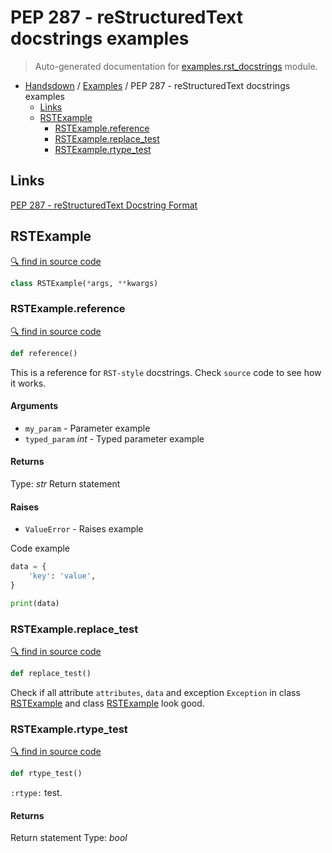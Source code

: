 # PEP 287 - reStructuredText docstrings examples

> Auto-generated documentation for [examples.rst_docstrings](../../examples/rst_docstrings.py) module.

- [Handsdown](../README.md#handsdown) / [Examples](#examples) / PEP 287 - reStructuredText docstrings examples
  - [Links](#links)
  - [RSTExample](#rstexample)
    - [RSTExample.reference](#rstexamplereference)
    - [RSTExample.replace_test](#rstexamplereplace_test)
    - [RSTExample.rtype_test](#rstexamplertype_test)

## Links

[PEP 287 - reStructuredText Docstring Format](https://www.python.org/dev/peps/pep-0287/)

## RSTExample

[🔍 find in source code](../../examples/rst_docstrings.py#l10)

```python
class RSTExample(*args, **kwargs)
```

### RSTExample.reference

[🔍 find in source code](../../examples/rst_docstrings.py#l11)

```python
def reference()
```

This is a reference for ``RST-style`` docstrings. Check `source` code
to see how it works.

#### Arguments

- `my_param` - Parameter example
- `typed_param` *int* - Typed parameter example

#### Returns

Type: *str*
Return statement

#### Raises

- `ValueError` -  Raises example

Code example

```python
data = {
    'key': 'value',
}

print(data)
```

### RSTExample.replace_test

[🔍 find in source code](../../examples/rst_docstrings.py#l40)

```python
def replace_test()
```

Check if all attribute `attributes`, ``data`` and exception `Exception` in
class [RSTExample](#rstexample) and class [RSTExample](#rstexample) look good.

### RSTExample.rtype_test

[🔍 find in source code](../../examples/rst_docstrings.py#l31)

```python
def rtype_test()
```

`:rtype:` test.

#### Returns

Return statement
Type: *bool*
